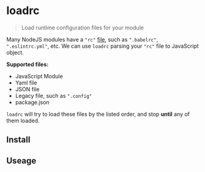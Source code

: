 # loadrc

> Load runtime configuration files for your module


Many NodeJS modules have a `"rc"` [file](http://stackoverflow.com/questions/11030552/what-does-rc-mean-in-dot-files), such as `".babelrc"`, `".eslintrc.yml"`, etc. We can use `loadrc` parsing your `"rc"` file to JavaScript object.

**Supported files:**

- JavaScript Module
- Yaml file
- JSON file
- Legacy file, such as `".config"`
- package.json


`loadrc` will try to load these files by the listed order, and stop **until** any of them loaded.

 
## Install

## Useage


